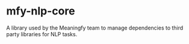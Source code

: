 # mfy-nlp-core
A library used by the Meaningfy team to manage dependencies to third party libraries for NLP tasks.
